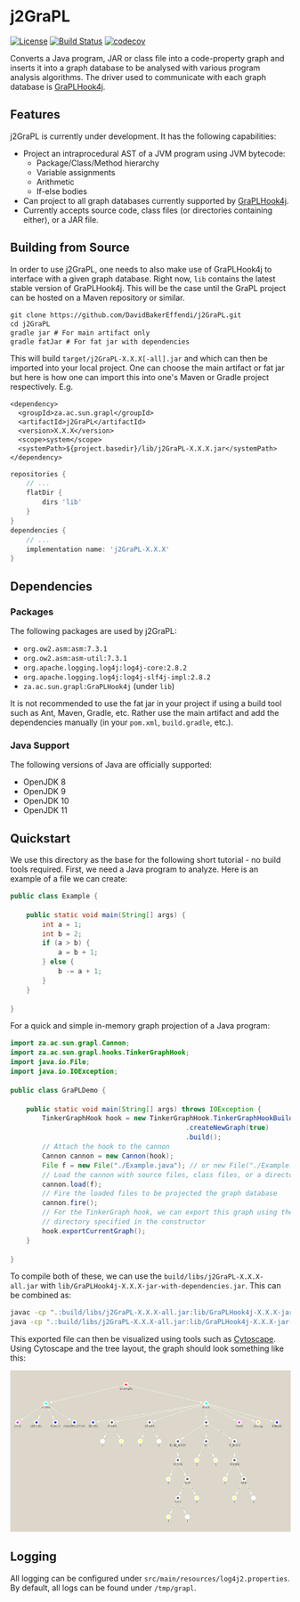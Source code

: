 # j2GraPL
[![License](https://img.shields.io/badge/License-Apache%202.0-blue.svg)](https://opensource.org/licenses/Apache-2.0)
[![Build Status](https://travis-ci.org/DavidBakerEffendi/j2GraPL.svg?branch=develop)](https://travis-ci.org/DavidBakerEffendi/j2GraPL)
[![codecov](https://codecov.io/gh/DavidBakerEffendi/j2GraPL/branch/develop/graph/badge.svg)](https://codecov.io/gh/DavidBakerEffendi/j2GraPL)

Converts a Java program, JAR or class file into a code-property graph and inserts it into a graph database to be 
analysed with various program analysis algorithms. The driver used to communicate with each graph database is 
[GraPLHook4j](https://github.com/DavidBakerEffendi/GraPLHook4j).

## Features

j2GraPL is currently under development. It has the following capabilities:
* Project an intraprocedural AST of a JVM program using JVM bytecode:
    - Package/Class/Method hierarchy
    - Variable assignments
    - Arithmetic
    - If-else bodies
* Can project to all graph databases currently supported by [GraPLHook4j](https://github.com/DavidBakerEffendi/GraPLHook4j).
* Currently accepts source code, class files (or directories containing either), or a JAR file.

## Building from Source

In order to use j2GraPL, one needs to also make use of GraPLHook4j to interface with a given graph database.
Right now, `lib` contains the latest stable version of GraPLHook4j. This will be the case until the GraPL project can be
hosted on a Maven repository or similar.

```shell script
git clone https://github.com/DavidBakerEffendi/j2GraPL.git
cd j2GraPL
gradle jar # For main artifact only
gradle fatJar # For fat jar with dependencies
```
This will build `target/j2GraPL-X.X.X[-all].jar` and which can then be imported into your local 
project. One can choose the main artifact or fat jar but here is how one can import this into one's Maven or Gradle 
project respectively. E.g.
```mxml
<dependency>
  <groupId>za.ac.sun.grapl</groupId>
  <artifactId>j2GraPL</artifactId>
  <version>X.X.X</version>
  <scope>system</scope>
  <systemPath>${project.basedir}/lib/j2GraPL-X.X.X.jar</systemPath>
</dependency>
``` 
```groovy
repositories {
    // ...
    flatDir {
        dirs 'lib'
    }
}
dependencies {
    // ...
    implementation name: 'j2GraPL-X.X.X'
}
```

## Dependencies

### Packages

The following packages are used by j2GraPL:

* `org.ow2.asm:asm:7.3.1`
* `org.ow2.asm:asm-util:7.3.1`
* `org.apache.logging.log4j:log4j-core:2.8.2`
* `org.apache.logging.log4j:log4j-slf4j-impl:2.8.2`
* `za.ac.sun.grapl:GraPLHook4j` (under `lib`)

It is not recommended to use the fat jar in your project if using a build tool such as Ant, Maven, Gradle, etc. Rather
use the main artifact and add the dependencies manually (in your `pom.xml`, `build.gradle`, etc.). 

### Java Support

The following versions of Java are officially supported:
* OpenJDK 8
* OpenJDK 9
* OpenJDK 10
* OpenJDK 11

## Quickstart

We use this directory as the base for the following short tutorial - no build tools required. First, we need a Java program to analyze. Here is an
example of a file we can create:
```java
public class Example {

	public static void main(String[] args) {
		int a = 1;
		int b = 2;
		if (a > b) {
			a = b + 1;
		} else {
			b -= a + 1;
		}
	}

}
```

For a quick and simple in-memory graph projection of a Java program:
```java
import za.ac.sun.grapl.Cannon;
import za.ac.sun.grapl.hooks.TinkerGraphHook;
import java.io.File;
import java.io.IOException;

public class GraPLDemo {

    public static void main(String[] args) throws IOException {
        TinkerGraphHook hook = new TinkerGraphHook.TinkerGraphHookBuilder("./j2grapl_demo.xml")
                                            .createNewGraph(true)
                                            .build();
        // Attach the hook to the cannon
        Cannon cannon = new Cannon(hook);
        File f = new File("./Example.java"); // or new File("./Example.class")
        // Load the cannon with source files, class files, or a directory containing either
        cannon.load(f);
        // Fire the loaded files to be projected the graph database
        cannon.fire();
        // For the TinkerGraph hook, we can export this graph using the format and 
        // directory specified in the constructor
        hook.exportCurrentGraph();
    }

}
```

To compile both of these, we can use the `build/libs/j2GraPL-X.X.X-all.jar` with 
`lib/GraPLHook4j-X.X.X-jar-with-dependencies.jar`. This can be combined as:
```bash
javac -cp ".:build/libs/j2GraPL-X.X.X-all.jar:lib/GraPLHook4j-X.X.X-jar-with-dependencies.jar:" *.java
java -cp ".:build/libs/j2GraPL-X.X.X-all.jar:lib/GraPLHook4j-X.X.X-jar-with-dependencies.jar:" GraPLDemo
```

This exported file can then be visualized using tools such as [Cytoscape](https://cytoscape.org/). Using Cytoscape and 
the tree layout, the graph should look something like this:

![Example.java Graph](https://github.com/DavidBakerEffendi/j2GraPL/blob/media/graphs/GraPLDemo.png?raw=true)

## Logging

All logging can be configured under `src/main/resources/log4j2.properties`. By default, all logs can be found under 
`/tmp/grapl`.
